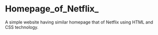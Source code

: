# Homepage_of_Netflix_
A simple website having similar homepage that of Netflix using HTML and CSS technology. 
